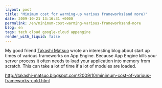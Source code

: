 ```yaml
---
layout: post
title: "Minimum cost for warming-up various frameworks(and more)"
date: 2009-10-21 13:16:31 +0000
permalink: /en/minimum-cost-warming-various-frameworksand-more
blog: en
tags: tech cloud google-cloud appengine
render_with_liquid: false
---
```


My good friend [Takashi Matsuo](http://takashi-matsuo.blogspot.com/) wrote an
interesting blog about start up times of various frameworks on App Engine.
Because App Engine kills your server process it often needs to load your
application into memory from scratch. This can take a lot of time if a lot of
modules are loaded.

<http://takashi-matsuo.blogspot.com/2009/10/minimum-cost-of-various-frameworks-cold.html>
